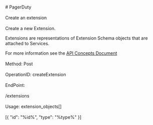 <br>#     PagerDuty</br>
<br>Create an extension</br>
<br>Create a new Extension.

Extensions are representations of Extension Schema objects that are attached to Services.

For more information see the [API Concepts Document](../../docs/CONCEPTS.md#extensions)
</br>
<br>Method: Post</br>
<br>OperationID: createExtension</br>
<br>EndPoint:</br>
<br>/extensions</br>
<br>Usage: extension_objects[]</br>
<br>[{
  "id": "%id%",
  "type": "%type%"
}]</br>
